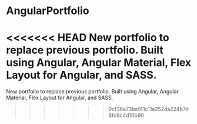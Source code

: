 # AngularPortfolio
<<<<<<< HEAD
New portfolio to replace previous portfolio. Built using Angular, Angular Material, Flex Layout for Angular, and SASS.
=======
New portfolio to replace previous portfolio. Built using Angular, Angular Material, Flex Layout for Angular, and SASS.
>>>>>>> 9cf36a73bef41c11a252da224b7d8fc9c4d10b90
